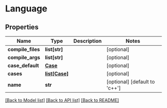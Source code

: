 # Language

## Properties
Name | Type | Description | Notes
------------ | ------------- | ------------- | -------------
**compile_files** | **list[str]** |  | [optional] 
**compile_args** | **list[str]** |  | [optional] 
**case_default** | [**Case**](Case.md) |  | [optional] 
**cases** | [**list[Case]**](Case.md) |  | [optional] 
**name** | **str** |  | [optional] [default to 'c++']

[[Back to Model list]](../README.md#documentation-for-models) [[Back to API list]](../README.md#documentation-for-api-endpoints) [[Back to README]](../README.md)

